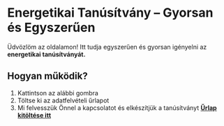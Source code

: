 # Energetikai Tanúsítvány – Gyorsan és Egyszerűen

Üdvözlöm az oldalamon!
Itt tudja egyszerűen és gyorsan igényelni az **energetikai tanúsítványát.**

## Hogyan működik?

1. Kattintson az alábbi gombra
2. Töltse ki az adatfelvételi űrlapot
3. Mi felvesszük Önnel a kapcsolatot és elkészítjük a tanúsítványt
[**Űrlap kitöltése itt**](https://IDE-ILLESZD-BE-A-GOOGLE-FORM-LINKET)

